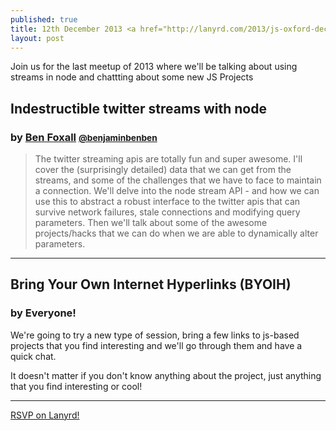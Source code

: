 ```yaml
---
published: true
title: 12th December 2013 <a href="http://lanyrd.com/2013/js-oxford-december/" class="btn btn-large btn-primary pull-right">Attend On Lanyrd</a>
layout: post
---
```


<p class="lead">Join us for the last meetup of 2013 where we'll be talking about using streams in node and chattting about some new JS Projects</p>

## Indestructible twitter streams with node
### by [Ben Foxall](http://benjaminbenben.com) <small><a href="https://twitter.com/intent/user?screen_name=benjaminbenben">@benjaminbenben</a></small>

> The twitter streaming apis are totally fun and super awesome.
> I'll cover the (surprisingly detailed) data that we can get from the streams, and some of the challenges that we have to face to maintain a connection.
> We'll delve into the node stream API - and how we can use this to abstract a robust interface to the twitter apis that can survive network failures, stale connections and modifying query parameters.
> Then we'll talk about some of the awesome projects/hacks that we can do when we are able to dynamically alter parameters.

---

## Bring Your Own Internet Hyperlinks (BYOIH)
### by Everyone!

We're going to try a new type of session, bring a few links to js-based projects that you find interesting and we'll go through them and have a quick chat.

It doesn't matter if you don't know anything about the project, just anything that you find interesting or cool!

---

<div class="lanyrd-target-participants">
    <a href="http://lanyrd.com/2013/js-oxford-december/attendees/" class="lanyrd-participants">
        RSVP on Lanyrd!
    </a>
</div>

<script src="http://cdn.lanyrd.net/badges/embed-v1.min.js"><!-- --></script>